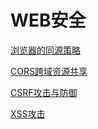 # WEB安全

[浏览器的同源策略](./subfile/_1浏览器的同源策略.md)

[CORS跨域资源共享](./subfile/_2CORS解决跨域问题.md)

[CSRF攻击与防御](./subfile/_3CSRF攻击.md)

[XSS攻击](./subfile/_4XSS攻击.md)